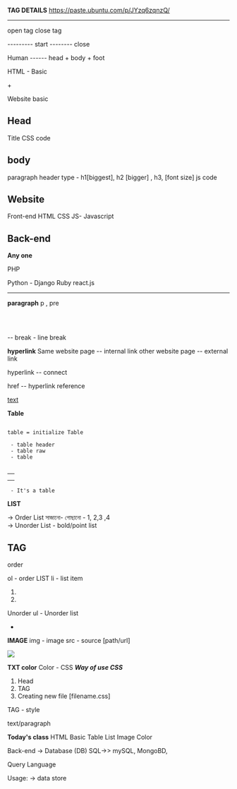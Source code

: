 **TAG DETAILS**
https://paste.ubuntu.com/p/JYzq6zqnzQ/

---------------

open tag       <tag>
close tag      </tag>

<html> --------- start
</html> -------- close

Human ------ head + body + foot


HTML - Basic

<html>
 <head> </head> + <body> </body>    
 </html>


Website basic

Head
-----------------
Title
CSS code

body
-------------
paragraph
header type - h1[biggest], h2 [bigger] , h3,  [font size]
js code




Website
-------------
Front-end
HTML
CSS
JS- Javascript

Back-end
----------
**Any one**

PHP

Python - Django
Ruby
react.js


---------------

**paragraph**
p , pre
<p> </p>
<pre> </pre>

<br> -- break - line break

**hyperlink**
Same website page -- internal link
other website page -- external link

hyperlink -- connect

href -- hyperlink reference

<a href="url"> text  </a>




**Table**

<code>
table = initialize Table

<table>
<th> </th> - table header
<tr> </tr> - table raw
<td> </td> - table

</table> - It's a table
</code>


**LIST**

-> Order List সাজানো- গোছানো - 1, 2,3 ,4  
-> Unorder List - bold/point list

TAG
--
order

ol - order LIST
li - list item

<ol>
<li> <li>
</ol>

Unorder
ul - Unorder list
<ul>
<li> </li>
</ul>


**IMAGE**
img - image
src - source [path/url]

<img src="url/path">

**TXT color**
Color - CSS
***Way of use CSS***
1. Head
2. TAG
3. Creating new file [filename.css]

TAG - style

<p style="color: "> text/paragraph </p>



**Today's class**
HTML Basic
Table
List
Image
Color


Back-end
-> Database (DB)
SQL->> mySQL, MongoBD,

Query Language

Usage:
-> data store
